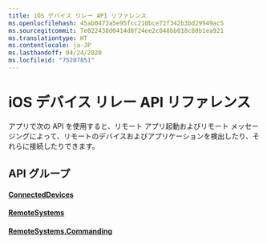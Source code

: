 ```yaml
---
title: iOS デバイス リレー API リファレンス
ms.openlocfilehash: 45ab0473a5e95fcc210bce72f342b3bd29949ac5
ms.sourcegitcommit: 7e022438d0414d8f24ee2c048bb018c80b1ea921
ms.translationtype: HT
ms.contentlocale: ja-JP
ms.lasthandoff: 04/24/2020
ms.locfileid: "75207851"
---
```

# <a name="ios-device-relay-api-reference"></a>iOS デバイス リレー API リファレンス

アプリで次の API を使用すると、リモート アプリ起動およびリモート メッセージングによって、リモートのデバイスおよびアプリケーションを検出したり、それらに接続したりできます。

## <a name="api-groups"></a>API グループ

#### <a name="connecteddevices"></a>[ConnectedDevices](../objectivec-api/connecteddevices/index.md)
#### <a name="remotesystems"></a>[RemoteSystems](../objectivec-api/remotesystems/index.md)
#### <a name="remotesystemscommanding"></a>[RemoteSystems.Commanding](../objectivec-api/remotesystems.commanding/index.md)